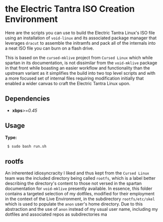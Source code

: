 # the Electric Tantra ISO Creation Environment 
Here are the scripts you can use to build the Electric Tantra Linux's ISO file using an installation of `void-linux` and its associated package manager that leverages `dracut` to assemble the initramfs and pack all of the internals into a neat ISO file you can burn on a flash drive. 

This is based on the `cursed-mklive` project from `Cursed Linux` which while spartan in its documentation, is not dissimilar from the `void-mklive` package in that front while boasting an easier workflow and functionality than the upstream variant as it simplifies the build into two top level scripts and with a more focused set of internal files requiring modification initially that enabled a wider canvas to craft the Electric Tantra Linux upon. 

## Dependencies
 - **xbps**>=*0.45*

## Usage

**Type:**

   ```bash 
    $ sudo bash run.sh
```

## rootfs

An inherented idiosyncracity I liked and thus kept from the `Cursed Linux` team was the included directory being called `rootfs`, which is a label better describing the directory's content to those not versed in the spartan documentation for `void-mklive` presently available. In essence, this folder contains a targeted selection of my dotfiles, modified for their employment in the context of the Live Environment, in the subdirectory `rootfs/etc/skel` which is used to populate the `anon` user's home directory. Due to this abstraction and the use of `anon` instead of my usual user name, including my dotfiles and associated repos as subdirectories ma 